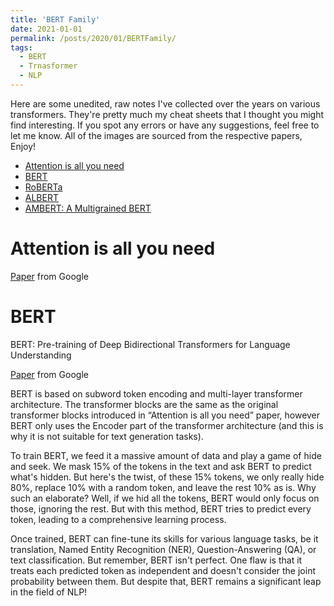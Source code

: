 ```yaml
---
title: 'BERT Family'
date: 2021-01-01
permalink: /posts/2020/01/BERTFamily/
tags:
  - BERT
  - Trnasformer
  - NLP
---
```

Here are some unedited, raw notes I've collected over the years on various transformers. They're pretty much my cheat sheets that I thought you might find interesting. If you spot any errors or have any suggestions, feel free to let me know. All of the images are sourced from the respective papers, Enjoy!

   * [Attention is all you need](#attention-is-all-you-need)
   * [BERT](#bert)
   * [RoBERTa](#roberta)
   * [ALBERT](#albert)
   * [AMBERT: A Multigrained BERT](#ambert-a-multigrained-bert)

# Attention is all you need
[Paper](https://arxiv.org/abs/1706.03762) from Google



# BERT
BERT: Pre-training of Deep Bidirectional Transformers for Language Understanding

[Paper](https://arxiv.org/abs/1810.04805) from Google


BERT is based on subword token encoding and multi-layer transformer architecture. The transformer blocks are the same as the original transformer blocks introduced in “Attention is all you need” paper, however BERT only uses the Encoder part of the transformer architecture (and this is why it is not suitable for text generation tasks).

To train BERT, we feed it a massive amount of data and play a game of hide and seek. We mask 15% of the tokens in the text and ask BERT to predict what's hidden. But here's the twist, of these 15% tokens, we only really hide 80%, replace 10% with a random token, and leave the rest 10% as is. Why such an elaborate? Well, if we hid all the tokens, BERT would only focus on those, ignoring the rest. But with this method, BERT tries to predict every token, leading to a comprehensive learning process. 

Once trained, BERT can fine-tune its skills for various language tasks, be it translation, Named Entity Recognition (NER), Question-Answering (QA), or text classification. But remember, BERT isn't perfect. One flaw is that it treats each predicted token as independent and doesn't consider the joint probability between them. But despite that, BERT remains a significant leap in the field of NLP!

